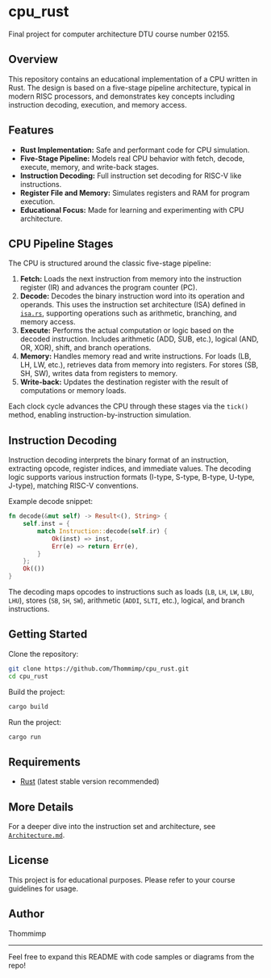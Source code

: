 # cpu_rust

Final project for computer architecture DTU course number 02155.

## Overview

This repository contains an educational implementation of a CPU written in Rust. The design is based on a five-stage pipeline architecture, typical in modern RISC processors, and demonstrates key concepts including instruction decoding, execution, and memory access.

## Features

- **Rust Implementation:** Safe and performant code for CPU simulation.
- **Five-Stage Pipeline:** Models real CPU behavior with fetch, decode, execute, memory, and write-back stages.
- **Instruction Decoding:** Full instruction set decoding for RISC-V like instructions.
- **Register File and Memory:** Simulates registers and RAM for program execution.
- **Educational Focus:** Made for learning and experimenting with CPU architecture.

## CPU Pipeline Stages

The CPU is structured around the classic five-stage pipeline:

1. **Fetch:** Loads the next instruction from memory into the instruction register (IR) and advances the program counter (PC).
2. **Decode:** Decodes the binary instruction word into its operation and operands. This uses the instruction set architecture (ISA) defined in [`isa.rs`](src/isa.rs), supporting operations such as arithmetic, branching, and memory access.
3. **Execute:** Performs the actual computation or logic based on the decoded instruction. Includes arithmetic (ADD, SUB, etc.), logical (AND, OR, XOR), shift, and branch operations.
4. **Memory:** Handles memory read and write instructions. For loads (LB, LH, LW, etc.), retrieves data from memory into registers. For stores (SB, SH, SW), writes data from registers to memory.
5. **Write-back:** Updates the destination register with the result of computations or memory loads.

Each clock cycle advances the CPU through these stages via the `tick()` method, enabling instruction-by-instruction simulation.

## Instruction Decoding

Instruction decoding interprets the binary format of an instruction, extracting opcode, register indices, and immediate values. The decoding logic supports various instruction formats (I-type, S-type, B-type, U-type, J-type), matching RISC-V conventions.

Example decode snippet:
```rust
fn decode(&mut self) -> Result<(), String> {
    self.inst = {
        match Instruction::decode(self.ir) {
            Ok(inst) => inst,
            Err(e) => return Err(e),
        }
    };
    Ok(())
}
```

The decoding maps opcodes to instructions such as loads (`LB`, `LH`, `LW`, `LBU`, `LHU`), stores (`SB`, `SH`, `SW`), arithmetic (`ADDI`, `SLTI`, etc.), logical, and branch instructions.

## Getting Started

Clone the repository:

```bash
git clone https://github.com/Thommimp/cpu_rust.git
cd cpu_rust
```

Build the project:

```bash
cargo build
```

Run the project:

```bash
cargo run
```

## Requirements

- [Rust](https://www.rust-lang.org/tools/install) (latest stable version recommended)

## More Details

For a deeper dive into the instruction set and architecture, see [`Architecture.md`](Architecture.md).

## License

This project is for educational purposes. Please refer to your course guidelines for usage.

## Author

Thommimp

---
Feel free to expand this README with code samples or diagrams from the repo!
